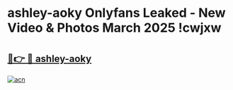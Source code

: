 # ashley-aoky Onlyfans Leaked - New Video & Photos March 2025 !cwjxw

# <h2><a href="https://y8gki7.iuczelnia.edu.pl?title=ashley-aoky&ref=cwjxw">🔗👉 🔴 ashley-aoky</a></h2>

[![acn](https://github.com/user-attachments/assets/0f9c940e-d8b0-45ae-aac7-cd30a18b3e1c)](https://y8gki7.iuczelnia.edu.pl?title=ashley-aoky&ref=cwjxw)

